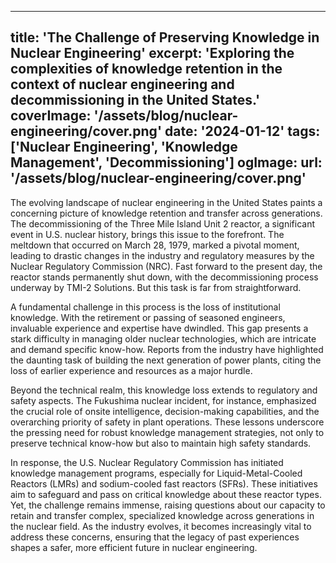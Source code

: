 
---
title: 'The Challenge of Preserving Knowledge in Nuclear Engineering'
excerpt: 'Exploring the complexities of knowledge retention in the context of nuclear engineering and decommissioning in the United States.'
coverImage: '/assets/blog/nuclear-engineering/cover.png'
date: '2024-01-12'
tags: ['Nuclear Engineering', 'Knowledge Management', 'Decommissioning']
ogImage:
  url: '/assets/blog/nuclear-engineering/cover.png'
---

The evolving landscape of nuclear engineering in the United States paints a concerning picture of knowledge retention and transfer across generations. The decommissioning of the Three Mile Island Unit 2 reactor, a significant event in U.S. nuclear history, brings this issue to the forefront. The meltdown that occurred on March 28, 1979, marked a pivotal moment, leading to drastic changes in the industry and regulatory measures by the Nuclear Regulatory Commission (NRC). Fast forward to the present day, the reactor stands permanently shut down, with the decommissioning process underway by TMI-2 Solutions. But this task is far from straightforward.

A fundamental challenge in this process is the loss of institutional knowledge. With the retirement or passing of seasoned engineers, invaluable experience and expertise have dwindled. This gap presents a stark difficulty in managing older nuclear technologies, which are intricate and demand specific know-how. Reports from the industry have highlighted the daunting task of building the next generation of power plants, citing the loss of earlier experience and resources as a major hurdle.

Beyond the technical realm, this knowledge loss extends to regulatory and safety aspects. The Fukushima nuclear incident, for instance, emphasized the crucial role of onsite intelligence, decision-making capabilities, and the overarching priority of safety in plant operations. These lessons underscore the pressing need for robust knowledge management strategies, not only to preserve technical know-how but also to maintain high safety standards.

In response, the U.S. Nuclear Regulatory Commission has initiated knowledge management programs, especially for Liquid-Metal-Cooled Reactors (LMRs) and sodium-cooled fast reactors (SFRs). These initiatives aim to safeguard and pass on critical knowledge about these reactor types. Yet, the challenge remains immense, raising questions about our capacity to retain and transfer complex, specialized knowledge across generations in the nuclear field. As the industry evolves, it becomes increasingly vital to address these concerns, ensuring that the legacy of past experiences shapes a safer, more efficient future in nuclear engineering.
